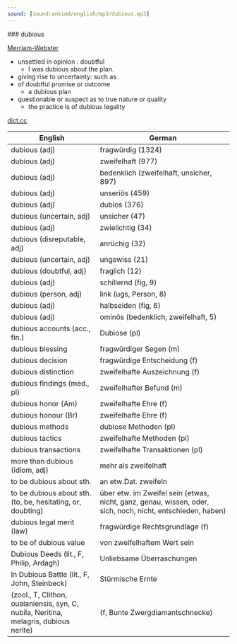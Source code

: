 ```yaml
---
sound: [sound:ankimd/english/mp3/dubious.mp3]
---
```


\### dubious

[Merriam-Webster](https://www.merriam-webster.com/dictionary/dubious)

- unsettled in opinion : doubtful
    - I was dubious about the plan.
- giving rise to uncertainty: such as
- of doubtful promise or outcome
    - a dubious plan
- questionable or suspect as to true nature or quality
    - the practice is of dubious legality

[dict.cc](https://www.dict.cc/dubious)

| English        | German       |
| -------------- | ------------ |
| dubious (adj) | fragwürdig (1324) |
| dubious (adj) | zweifelhaft (977) |
| dubious (adj) | bedenklich (zweifelhaft, unsicher, 897) |
| dubious (adj) | unseriös (459) |
| dubious (adj) | dubios (376) |
| dubious (uncertain, adj) | unsicher (47) |
| dubious (adj) | zwielichtig (34) |
| dubious (disreputable, adj) | anrüchig (32) |
| dubious (uncertain, adj) | ungewiss (21) |
| dubious (doubtful, adj) | fraglich (12) |
| dubious (adj) | schillernd (fig, 9) |
| dubious (person, adj) | link (ugs, Person, 8) |
| dubious (adj) | halbseiden (fig, 6) |
| dubious (adj) | ominös (bedenklich, zweifelhaft, 5) |
| dubious accounts (acc., fin.) | Dubiose (pl) |
| dubious blessing | fragwürdiger Segen (m) |
| dubious decision | fragwürdige Entscheidung (f) |
| dubious distinction | zweifelhafte Auszeichnung (f) |
| dubious findings (med., pl) | zweifelhafter Befund (m) |
| dubious honor (Am) | zweifelhafte Ehre (f) |
| dubious honour (Br) | zweifelhafte Ehre (f) |
| dubious methods | dubiose Methoden (pl) |
| dubious tactics | zweifelhafte Methoden (pl) |
| dubious transactions | zweifelhafte Transaktionen (pl) |
| more than dubious (idiom, adj) | mehr als zweifelhaft |
| to be dubious about sth. | an etw.Dat. zweifeln |
| to be dubious about sth. (to, be, hesitating, or, doubting) | über etw. im Zweifel sein (etwas, nicht, ganz, genau, wissen, oder, sich, noch, nicht, entschieden, haben) |
| dubious legal merit (law) | fragwürdige Rechtsgrundlage (f) |
| to be of dubious value | von zweifelhaftem Wert sein |
| Dubious Deeds (lit., F, Philip, Ardagh) | Unliebsame Überraschungen |
| In Dubious Battle (lit., F, John, Steinbeck) | Stürmische Ernte |
|  (zool., T, Clithon, oualaniensis, syn, C, nubila, Neritina, melagris, dubious nerite) |  (f, Bunte Zwergdiamantschnecke) |
